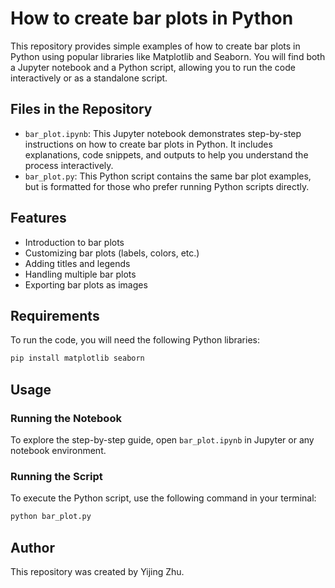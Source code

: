 # How to create bar plots in Python

This repository provides simple examples of how to create bar plots in Python using popular libraries like Matplotlib and Seaborn. You will find both a Jupyter notebook and a Python script, allowing you to run the code interactively or as a standalone script.

## Files in the Repository

- `bar_plot.ipynb`: This Jupyter notebook demonstrates step-by-step instructions on how to create bar plots in Python. It includes explanations, code snippets, and outputs to help you understand the process interactively.
- `bar_plot.py`: This Python script contains the same bar plot examples, but is formatted for those who prefer running Python scripts directly.

## Features

- Introduction to bar plots
- Customizing bar plots (labels, colors, etc.)
- Adding titles and legends
- Handling multiple bar plots
- Exporting bar plots as images

## Requirements

To run the code, you will need the following Python libraries:

```bash
pip install matplotlib seaborn
```
## Usage

### Running the Notebook
To explore the step-by-step guide, open `bar_plot.ipynb` in Jupyter or any notebook environment.

### Running the Script
To execute the Python script, use the following command in your terminal:

```bash
python bar_plot.py
```

## Author
This repository was created by Yijing Zhu.

